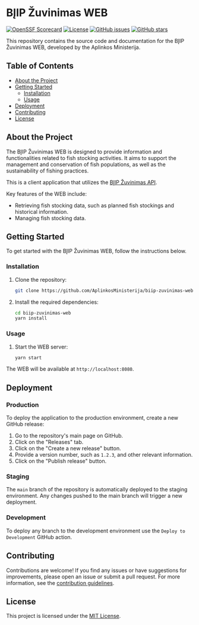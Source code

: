 # BĮIP Žuvinimas WEB

[![OpenSSF Scorecard](https://api.securityscorecards.dev/projects/github.com/AplinkosMinisterija/biip-zuvinimas-web/badge)](https://securityscorecards.dev/viewer/?platform=github.com&org={AplinkosMinisterija}&repo={biip-zuvinimas-web})
[![License](https://img.shields.io/github/license/AplinkosMinisterija/biip-zuvinimas-web)](https://github.com/AplinkosMinisterija/biip-zuvinimas-web/blob/main/LICENSE)
[![GitHub issues](https://img.shields.io/github/issues/AplinkosMinisterija/biip-zuvinimas-web)](https://github.com/AplinkosMinisterija/biip-zuvinimas-web/issues)
[![GitHub stars](https://img.shields.io/github/stars/AplinkosMinisterija/biip-zuvinimas-web)](https://github.com/AplinkosMinisterija/biip-zuvinimas-web/stargazers)

This repository contains the source code and documentation for the BĮIP Žuvinimas WEB, developed by the Aplinkos
Ministerija.

## Table of Contents

- [About the Project](#about-the-project)
- [Getting Started](#getting-started)
    - [Installation](#installation)
    - [Usage](#usage)
- [Deployment](#deployment)
- [Contributing](#contributing)
- [License](#license)

## About the Project

The BĮIP Žuvinimas WEB is designed to provide information and functionalities related to fish stocking activities. It
aims to support the management and conservation of fish populations, as well as the sustainability of fishing practices.

This is a client application that utilizes
the [BĮIP Žuvinimas API](https://github.com/AplinkosMinisterija/biip-zuvinimas-api).

Key features of the WEB include:

- Retrieving fish stocking data, such as planned fish stockings and historical information.
- Managing fish stocking data.

## Getting Started

To get started with the BĮIP Žuvinimas WEB, follow the instructions below.

### Installation

1. Clone the repository:

   ```bash
   git clone https://github.com/AplinkosMinisterija/biip-zuvinimas-web.git
   ```

2. Install the required dependencies:

   ```bash
   cd biip-zuvinimas-web
   yarn install
   ```

### Usage

1. Start the WEB server:

   ```bash
   yarn start
   ```

The WEB will be available at `http://localhost:8080`.

## Deployment

### Production

To deploy the application to the production environment, create a new GitHub release:

1. Go to the repository's main page on GitHub.
2. Click on the "Releases" tab.
3. Click on the "Create a new release" button.
4. Provide a version number, such as `1.2.3`, and other relevant information.
5. Click on the "Publish release" button.

### Staging

The `main` branch of the repository is automatically deployed to the staging environment. Any changes pushed to the main
branch will trigger a new deployment.

### Development

To deploy any branch to the development environment use the `Deploy to Development` GitHub action.

## Contributing

Contributions are welcome! If you find any issues or have suggestions for improvements, please open an issue or submit a
pull request. For more information, see the [contribution guidelines](./CONTRIBUTING.md).

## License

This project is licensed under the [MIT License](./LICENSE).
